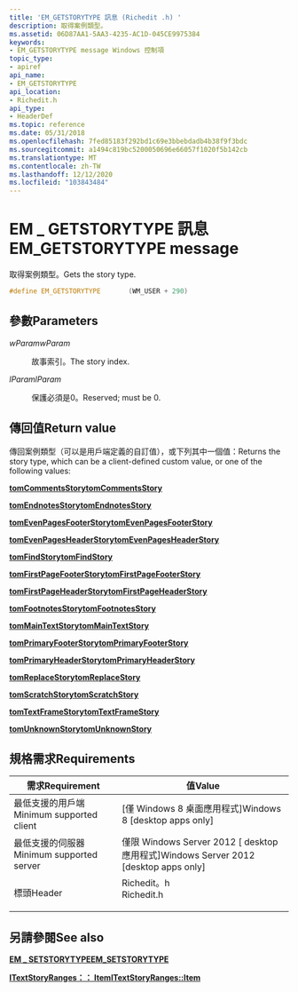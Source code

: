 ```yaml
---
title: 'EM_GETSTORYTYPE 訊息 (Richedit .h) '
description: 取得案例類型。
ms.assetid: 06D87AA1-5AA3-4235-AC1D-045CE9975384
keywords:
- EM_GETSTORYTYPE message Windows 控制項
topic_type:
- apiref
api_name:
- EM_GETSTORYTYPE
api_location:
- Richedit.h
api_type:
- HeaderDef
ms.topic: reference
ms.date: 05/31/2018
ms.openlocfilehash: 7fed85183f292bd1c69e3bbebdadb4b38f9f3bdc
ms.sourcegitcommit: a1494c819bc5200050696e66057f1020f5b142cb
ms.translationtype: MT
ms.contentlocale: zh-TW
ms.lasthandoff: 12/12/2020
ms.locfileid: "103843484"
---
```

# <a name="em_getstorytype-message"></a><span data-ttu-id="9324a-104">EM \_ GETSTORYTYPE 訊息</span><span class="sxs-lookup"><span data-stu-id="9324a-104">EM\_GETSTORYTYPE message</span></span>

<span data-ttu-id="9324a-105">取得案例類型。</span><span class="sxs-lookup"><span data-stu-id="9324a-105">Gets the story type.</span></span>


```C++
#define EM_GETSTORYTYPE       (WM_USER + 290)
```



## <a name="parameters"></a><span data-ttu-id="9324a-106">參數</span><span class="sxs-lookup"><span data-stu-id="9324a-106">Parameters</span></span>

<dl> <dt>

<span data-ttu-id="9324a-107">*wParam*</span><span class="sxs-lookup"><span data-stu-id="9324a-107">*wParam*</span></span> 
</dt> <dd>

<span data-ttu-id="9324a-108">故事索引。</span><span class="sxs-lookup"><span data-stu-id="9324a-108">The story index.</span></span>

</dd> <dt>

<span data-ttu-id="9324a-109">*lParam*</span><span class="sxs-lookup"><span data-stu-id="9324a-109">*lParam*</span></span> 
</dt> <dd>

<span data-ttu-id="9324a-110">保護必須是0。</span><span class="sxs-lookup"><span data-stu-id="9324a-110">Reserved; must be 0.</span></span>

</dd> </dl>

## <a name="return-value"></a><span data-ttu-id="9324a-111">傳回值</span><span class="sxs-lookup"><span data-stu-id="9324a-111">Return value</span></span>

<span data-ttu-id="9324a-112">傳回案例類型（可以是用戶端定義的自訂值），或下列其中一個值：</span><span class="sxs-lookup"><span data-stu-id="9324a-112">Returns the story type, which can be a client-defined custom value, or one of the following values:</span></span>

<dl> <dt>

<span data-ttu-id="9324a-113">**[**tomCommentsStory**](/windows/win32/api/tom/ne-tom-tomconstants)**</span><span class="sxs-lookup"><span data-stu-id="9324a-113">**[**tomCommentsStory**](/windows/win32/api/tom/ne-tom-tomconstants)**</span></span>
</dt> <dt>

<span data-ttu-id="9324a-114">**[**tomEndnotesStory**](/windows/win32/api/tom/ne-tom-tomconstants)**</span><span class="sxs-lookup"><span data-stu-id="9324a-114">**[**tomEndnotesStory**](/windows/win32/api/tom/ne-tom-tomconstants)**</span></span>
</dt> <dt>

<span data-ttu-id="9324a-115">**[**tomEvenPagesFooterStory**](/windows/win32/api/tom/ne-tom-tomconstants)**</span><span class="sxs-lookup"><span data-stu-id="9324a-115">**[**tomEvenPagesFooterStory**](/windows/win32/api/tom/ne-tom-tomconstants)**</span></span>
</dt> <dt>

<span data-ttu-id="9324a-116">**[**tomEvenPagesHeaderStory**](/windows/win32/api/tom/ne-tom-tomconstants)**</span><span class="sxs-lookup"><span data-stu-id="9324a-116">**[**tomEvenPagesHeaderStory**](/windows/win32/api/tom/ne-tom-tomconstants)**</span></span>
</dt> <dt>

<span data-ttu-id="9324a-117">**[**tomFindStory**](/windows/win32/api/tom/ne-tom-tomconstants)**</span><span class="sxs-lookup"><span data-stu-id="9324a-117">**[**tomFindStory**](/windows/win32/api/tom/ne-tom-tomconstants)**</span></span>
</dt> <dt>

<span data-ttu-id="9324a-118">**[**tomFirstPageFooterStory**](/windows/win32/api/tom/ne-tom-tomconstants)**</span><span class="sxs-lookup"><span data-stu-id="9324a-118">**[**tomFirstPageFooterStory**](/windows/win32/api/tom/ne-tom-tomconstants)**</span></span>
</dt> <dt>

<span data-ttu-id="9324a-119">**[**tomFirstPageHeaderStory**](/windows/win32/api/tom/ne-tom-tomconstants)**</span><span class="sxs-lookup"><span data-stu-id="9324a-119">**[**tomFirstPageHeaderStory**](/windows/win32/api/tom/ne-tom-tomconstants)**</span></span>
</dt> <dt>

<span data-ttu-id="9324a-120">**[**tomFootnotesStory**](/windows/win32/api/tom/ne-tom-tomconstants)**</span><span class="sxs-lookup"><span data-stu-id="9324a-120">**[**tomFootnotesStory**](/windows/win32/api/tom/ne-tom-tomconstants)**</span></span>
</dt> <dt>

<span data-ttu-id="9324a-121">**[**tomMainTextStory**](/windows/win32/api/tom/ne-tom-tomconstants)**</span><span class="sxs-lookup"><span data-stu-id="9324a-121">**[**tomMainTextStory**](/windows/win32/api/tom/ne-tom-tomconstants)**</span></span>
</dt> <dt>

<span data-ttu-id="9324a-122">**[**tomPrimaryFooterStory**](/windows/win32/api/tom/ne-tom-tomconstants)**</span><span class="sxs-lookup"><span data-stu-id="9324a-122">**[**tomPrimaryFooterStory**](/windows/win32/api/tom/ne-tom-tomconstants)**</span></span>
</dt> <dt>

<span data-ttu-id="9324a-123">**[**tomPrimaryHeaderStory**](/windows/win32/api/tom/ne-tom-tomconstants)**</span><span class="sxs-lookup"><span data-stu-id="9324a-123">**[**tomPrimaryHeaderStory**](/windows/win32/api/tom/ne-tom-tomconstants)**</span></span>
</dt> <dt>

<span data-ttu-id="9324a-124">**[**tomReplaceStory**](/windows/win32/api/tom/ne-tom-tomconstants)**</span><span class="sxs-lookup"><span data-stu-id="9324a-124">**[**tomReplaceStory**](/windows/win32/api/tom/ne-tom-tomconstants)**</span></span>
</dt> <dt>

<span data-ttu-id="9324a-125">**[**tomScratchStory**](/windows/win32/api/tom/ne-tom-tomconstants)**</span><span class="sxs-lookup"><span data-stu-id="9324a-125">**[**tomScratchStory**](/windows/win32/api/tom/ne-tom-tomconstants)**</span></span>
</dt> <dt>

<span data-ttu-id="9324a-126">**[**tomTextFrameStory**](/windows/win32/api/tom/ne-tom-tomconstants)**</span><span class="sxs-lookup"><span data-stu-id="9324a-126">**[**tomTextFrameStory**](/windows/win32/api/tom/ne-tom-tomconstants)**</span></span>
</dt> <dt>

<span data-ttu-id="9324a-127">**[**tomUnknownStory**](/windows/win32/api/tom/ne-tom-tomconstants)**</span><span class="sxs-lookup"><span data-stu-id="9324a-127">**[**tomUnknownStory**](/windows/win32/api/tom/ne-tom-tomconstants)**</span></span>
</dt> </dl>

## <a name="requirements"></a><span data-ttu-id="9324a-128">規格需求</span><span class="sxs-lookup"><span data-stu-id="9324a-128">Requirements</span></span>



| <span data-ttu-id="9324a-129">需求</span><span class="sxs-lookup"><span data-stu-id="9324a-129">Requirement</span></span> | <span data-ttu-id="9324a-130">值</span><span class="sxs-lookup"><span data-stu-id="9324a-130">Value</span></span> |
|-------------------------------------|---------------------------------------------------------------------------------------|
| <span data-ttu-id="9324a-131">最低支援的用戶端</span><span class="sxs-lookup"><span data-stu-id="9324a-131">Minimum supported client</span></span><br/> | <span data-ttu-id="9324a-132">\[僅 Windows 8 桌面應用程式\]</span><span class="sxs-lookup"><span data-stu-id="9324a-132">Windows 8 \[desktop apps only\]</span></span><br/>                                            |
| <span data-ttu-id="9324a-133">最低支援的伺服器</span><span class="sxs-lookup"><span data-stu-id="9324a-133">Minimum supported server</span></span><br/> | <span data-ttu-id="9324a-134">僅限 Windows Server 2012 \[ desktop 應用程式\]</span><span class="sxs-lookup"><span data-stu-id="9324a-134">Windows Server 2012 \[desktop apps only\]</span></span><br/>                                  |
| <span data-ttu-id="9324a-135">標頭</span><span class="sxs-lookup"><span data-stu-id="9324a-135">Header</span></span><br/>                   | <dl> <span data-ttu-id="9324a-136"><dt>Richedit。h</dt></span><span class="sxs-lookup"><span data-stu-id="9324a-136"><dt>Richedit.h</dt></span></span> </dl> |



## <a name="see-also"></a><span data-ttu-id="9324a-137">另請參閱</span><span class="sxs-lookup"><span data-stu-id="9324a-137">See also</span></span>

<dl> <dt>

[<span data-ttu-id="9324a-138">**EM \_ SETSTORYTYPE**</span><span class="sxs-lookup"><span data-stu-id="9324a-138">**EM\_SETSTORYTYPE**</span></span>](em-setstorytype.md)
</dt> <dt>

[<span data-ttu-id="9324a-139">**ITextStoryRanges：： Item**</span><span class="sxs-lookup"><span data-stu-id="9324a-139">**ITextStoryRanges::Item**</span></span>](/windows/desktop/api/Tom/nf-tom-itextstoryranges-item)
</dt> </dl>

 

 





